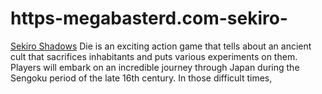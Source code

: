 # https-megabasterd.com-sekiro-
[Sekiro Shadows](https://megabasterd.com/sekiro/) Die is an exciting action game that tells about an ancient cult that sacrifices inhabitants and puts various experiments on them. Players will embark on an incredible journey through Japan during the Sengoku period of the late 16th century. In those difficult times,
